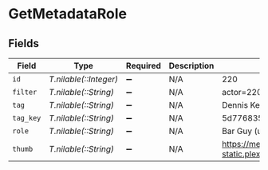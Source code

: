 # GetMetadataRole


## Fields

| Field                                                                         | Type                                                                          | Required                                                                      | Description                                                                   | Example                                                                       |
| ----------------------------------------------------------------------------- | ----------------------------------------------------------------------------- | ----------------------------------------------------------------------------- | ----------------------------------------------------------------------------- | ----------------------------------------------------------------------------- |
| `id`                                                                          | *T.nilable(::Integer)*                                                        | :heavy_minus_sign:                                                            | N/A                                                                           | 220                                                                           |
| `filter`                                                                      | *T.nilable(::String)*                                                         | :heavy_minus_sign:                                                            | N/A                                                                           | actor=220                                                                     |
| `tag`                                                                         | *T.nilable(::String)*                                                         | :heavy_minus_sign:                                                            | N/A                                                                           | Dennis Keiffer                                                                |
| `tag_key`                                                                     | *T.nilable(::String)*                                                         | :heavy_minus_sign:                                                            | N/A                                                                           | 5d77683554f42c001f8c4708                                                      |
| `role`                                                                        | *T.nilable(::String)*                                                         | :heavy_minus_sign:                                                            | N/A                                                                           | Bar Guy (uncredited)                                                          |
| `thumb`                                                                       | *T.nilable(::String)*                                                         | :heavy_minus_sign:                                                            | N/A                                                                           | https://metadata-static.plex.tv/6/people/648e9a7ea1d537bccfcd7615134b78ce.jpg |